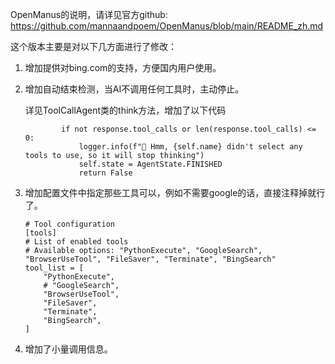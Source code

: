 
OpenManus的说明，请详见官方github:
https://github.com/mannaandpoem/OpenManus/blob/main/README_zh.md

这个版本主要是对以下几方面进行了修改：

1. 增加提供对bing.com的支持，方便国内用户使用。
2. 增加自动结束检测，当AI不调用任何工具时，主动停止。

   详见ToolCallAgent类的think方法，增加了以下代码

   ```
           if not response.tool_calls or len(response.tool_calls) <= 0:
               logger.info(f"🤔 Hmm, {self.name} didn't select any tools to use, so it will stop thinking")
               self.state = AgentState.FINISHED
               return False
   ```
3. 增加配置文件中指定那些工具可以，例如不需要google的话，直接注释掉就行了。

   ```
   # Tool configuration
   [tools]
   # List of enabled tools
   # Available options: "PythonExecute", "GoogleSearch", "BrowserUseTool", "FileSaver", "Terminate", "BingSearch"
   tool_list = [
       "PythonExecute",
       # "GoogleSearch",
       "BrowserUseTool",
       "FileSaver",
       "Terminate",
       "BingSearch",
   ]
   ```
4. 增加了小量调用信息。

